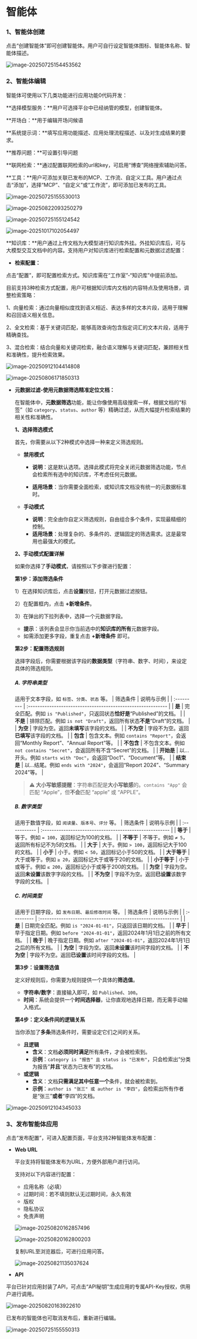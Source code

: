 # 智能体

### 1、智能体创建

点击“创建智能体”即可创建智能体。用户可自行设定智能体图标、智能体名称、智能体描述。

![image-20250725154453562](assets/image-20250725154453562.png)

### 2、智能体编辑

智能体可使用以下几类功能进行应用功能0代码开发：

**选择模型服务：**用户可选择平台中已经纳管的模型，创建智能体。

**开场白：**用于编辑开场问候语

**系统提示词：**填写应用功能描述、应用处理流程描述、以及对生成结果的要求。

**推荐问题：**可设置引导问题

**联网检索：**通过配置联网检索的url和key，可启用“博查”网络搜索辅助问答。

**工具：**用户可添加关联已发布的MCP、工作流、自定义工具。用户通过点击“添加”，选择“MCP”、“自定义”或“工作流”，即可添加已发布的工具。

![image-20250725155530013](assets/image-20250725155530013.png)

![image-20250822093250279](assets/image-20250822093250279.png)

![image-20250725155124542](assets/image-20250725155124542.png)

![image-20251017102054497](assets/image-20251017102054497.png)

**知识库：**用户通过上传文档为大模型进行知识库外挂。外挂知识库后，可与大模型交互文档中的内容。支持用户对知识库进行检索配置和元数据过滤配置：

- **检索配置：**

点击“配置”，即可配置检索方式。知识库需在“工作室”-“知识库”中提前添加。

目前支持3种检索方式配置，用户可根据知识库内文档的内容特点及使用场景，调整检索策略：

1、向量检索：通过向量相似度找到语义相近、表达多样的文本片段，适用于理解和召回语义相关信息。

2、全文检索：基于关键词匹配，能够高效查询包含指定词汇的文本片段，适用于精确查找。

3、混合检索：结合向量和关键词检索，融合语义理解与关键词匹配，兼顾相关性和准确性，提升检索效果。

![image-20250912104414808](assets/image-20250912104414808.png)

![image-20250806171850313](assets/image-20250806171850313.png)

- **元数据过滤-使用元数据筛选精准定位文档：**

  在智能体中，**元数据筛选**功能，能让你像使用高级搜索一样，根据文档的“标签”（如 `category`、`status`、`author` 等）精确过滤，从而大幅提升检索结果的相关性和准确性。

  **1、选择筛选模式**

  首先，你需要从以下2种模式中选择一种来定义筛选规则。

  - **禁用模式**

    *   **说明**：这是默认选项。选择此模式将完全关闭元数据筛选功能，节点会检索所有选中的知识库，不考虑任何元数据。

    *   **适用场景**：当你需要全面检索，或知识库文档没有统一的元数据标准时。

  - **手动模式**

    *   **说明**：完全由你自定义筛选规则，自由组合多个条件，实现最精细的控制。
    *   **适用场景**：处理复杂的、多条件的、逻辑固定的筛选需求。这是最常用也最强大的模式。

  **2、手动模式配置详解**

  如果你选择了**手动模式**，请按照以下步骤进行配置：

  **第1步：添加筛选条件**

  1）在选择知识库后，点击**设置**按钮，打开元数据过滤按钮。

  2）在配置框内，点击 **+新增条件**。

  3）在弹出的下拉列表中，选择一个元数据字段。

  *   **提示**：该列表会显示你当前选中的**知识库的所有**元数据字段。
  *   如需添加更多字段，重复点击 **+新增条件** 即可。

  **第2步：配置筛选规则**

  选择字段后，你需要根据该字段的**数据类型**（字符串、数字、时间），来设定具体的筛选规则。
  ##### **A. 字符串类型**
  适用于文本字段，如 `标签`、`分类`、`状态` 等。
  | 筛选条件   | 说明与示例                                                   |
  | :--------- | :----------------------------------------------------------- |
  | **是**     | 完全匹配。例如 `is "Published"`，只返回状态**恰好是**“Published”的文档。 |
  | **不是**   | 排除匹配。例如 `is not "Draft"`，返回所有状态**不是**“Draft”的文档。 |
  | **为空**   | 字段为空。返回**未填写**该字段的文档。                       |
  | **不为空** | 字段不为空。返回**已填写**该字段的文档。                     |
  | **包含**   | 包含文本。例如 `contains "Report"`，会返回“Monthly Report”、“Annual Report”等。 |
  | **不包含** | 不包含文本。例如 `not contains "Secret"`，会返回所有不含“Secret”的文档。 |
  | **开始是** | 以...开头。例如 `starts with "Doc"`，会返回“Doc1”、“Document”等。 |
  | **结束是** | 以...结尾。例如 `ends with "2024"`，会返回“Report 2024”、“Summary 2024”等。 |
  > **⚠️ 大小写敏感提醒**：字符串匹配是**大小写敏感**的。`contains "App"` 会匹配 “Apple”，但**不会**匹配 “apple” 或 “APPLE”。
  ##### **B. 数字类型**
  适用于数值字段，如 `阅读量`、`版本号`、`评分` 等。
  | 筛选条件     | 说明与示例                                              |
  | :----------- | :------------------------------------------------------ |
  | **等于**     | 等于。例如 `= 100`，返回标记为100的文档。               |
  | **不等于**   | 不等于。例如 `≠ 5`，返回所有标记不为5的文档。           |
  | **大于**     | 大于。例如 `> 100`，返回标记大于100的文档。             |
  | **小于**     | 小于。例如 `< 50`，返回标记小于50的文档。               |
  | **大于等于** | 大于或等于。例如 `≥ 20`，返回标记大于或等于20的文档。   |
  | **小于等于** | 小于或等于。例如 `≤ 200`，返回标记小于或等于200的文档。 |
  | **为空**     | 字段为空。返回**未设置**该数字字段的文档。              |
  | **不为空**   | 字段不为空。返回**已设置**该数字字段的文档。            |
  ##### **C. 时间类型**
  适用于日期字段，如 `发布日期`、`最后修改时间` 等。
  | 筛选条件   | 说明与示例                                                   |
  | :--------- | :----------------------------------------------------------- |
  | **是**     | 日期完全匹配。例如 `is "2024-01-01"`，只返回该日期的文档。   |
  | **早于**   | 早于指定日期。例如 `before "2024-01-01"`，返回2024年1月1日之前的所有文档。 |
  | **晚于**   | 晚于指定日期。例如 `after "2024-01-01"`，返回2024年1月1日之后的所有文档。 |
  | **为空**   | 字段为空。返回**未设置**该时间字段的文档。                   |
  | **不为空** | 字段不为空。返回**已设置**该时间字段的文档。                 |
  
  **第3步：设置筛选值**
  
  定义好规则后，你需要为规则提供一个具体的**筛选值**。
  
  *   **字符串/数字**：直接输入即可，如 `Published`、`100`。
  *   **时间**：系统会提供一个**时间选择器**，让你直观地选择日期，而无需手动输入格式。

  **第4步：定义条件间的逻辑关系**
  
  当你添加了**多条**筛选条件时，需要设定它们之间的关系。
  *   **且逻辑**
      *   **含义**：文档**必须同时满足**所有条件，才会被检索到。
      *   **示例**：`category is "报告" 且 status is "已发布"`，只会检索出“分类为报告”**并且**“状态为已发布”的文档。
  *   **或逻辑**
      *   **含义**：文档**只需满足其中任意一个**条件，就会被检索到。
      *   **示例**：`author is "张三" 或 author is "李四"`，会检索出所有作者是“张三”**或者**“李四”的文档。

![image-20250912104345033](assets/image-20250912104345033.png)



### 3、发布智能体应用

点击“发布配置”，可进入配置页面，平台支持2种智能体发布配置：

- **Web URL**

  平台支持将智能体发布为URL，方便外部用户进行访问。

  支持对以下内容进行配置：

  - 应用名称（必填）
  - 过期时间：若不填则默认无过期时间，永久有效
  - 版权
  - 隐私协议
  - 免责声明

  ![image-20250820162857496](assets/image-20250820162857496.png)

  ![image-20250820162800203](assets/image-20250820162800203.png)

  复制URL至浏览器后，可进行应用问答。

  ![image-20250821135037624](assets/image-20250821135037624.png)

- **API**

平台已针对应用封装了API，可点击“API秘钥”生成应用的专属API-Key授权，供用户进行调用。

![image-20250820163922610](assets/image-20250820163922610.png)

已发布的智能体也可取消发布后，重新进行编辑。

![image-20250725155550313](assets/image-20250725155550313.png)